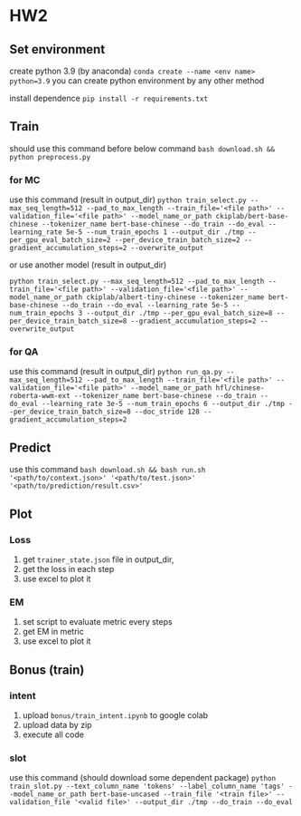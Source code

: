 # HW2

## Set environment

create python 3.9 (by anaconda)
`conda create --name <env name> python=3.9`
you can create python environment by any other method

install dependence
`pip install -r requirements.txt`

## Train

should use this command before below command
`bash download.sh && python preprocess.py`

### for MC

use this command (result in output_dir)
`python train_select.py --max_seq_length=512 --pad_to_max_length --train_file='<file path>' --validation_file='<file path>' --model_name_or_path ckiplab/bert-base-chinese --tokenizer_name bert-base-chinese --do_train --do_eval --learning_rate 5e-5 --num_train_epochs 1 --output_dir ./tmp --per_gpu_eval_batch_size=2 --per_device_train_batch_size=2 --gradient_accumulation_steps=2 --overwrite_output`

or use another model (result in output_dir)

`python train_select.py --max_seq_length=512 --pad_to_max_length --train_file='<file path>' --validation_file='<file path>' --model_name_or_path ckiplab/albert-tiny-chinese --tokenizer_name bert-base-chinese --do_train --do_eval --learning_rate 5e-5 --num_train_epochs 3 --output_dir ./tmp --per_gpu_eval_batch_size=8 --per_device_train_batch_size=8 --gradient_accumulation_steps=2 --overwrite_output`

### for QA

use this command (result in output_dir)
`python run_qa.py --max_seq_length=512 --pad_to_max_length --train_file='<file path>' --validation_file='<file path>' --model_name_or_path hfl/chinese-roberta-wwm-ext --tokenizer_name bert-base-chinese --do_train --do_eval --learning_rate 3e-5 --num_train_epochs 6 --output_dir ./tmp --per_device_train_batch_size=8 --doc_stride 128 --gradient_accumulation_steps=2`

## Predict

use this command
`bash download.sh && bash run.sh '<path/to/context.json>' '<path/to/test.json>' '<path/to/prediction/result.csv>'`

## Plot

### Loss

1. get `trainer_state.json` file in output_dir,
2. get the loss in each step
3. use excel to plot it

### EM

1. set script to evaluate metric every steps
2. get EM in metric
3. use excel to plot it

## Bonus (train)

### intent

1. upload `bonus/train_intent.ipynb` to google colab
2. upload data by zip
3. execute all code

### slot

use this command (should download some dependent package)
`python train_slot.py --text_column_name 'tokens' --label_column_name 'tags' --model_name_or_path bert-base-uncased --train_file '<train file>' --validation_file '<valid file>' --output_dir ./tmp --do_train --do_eval`
